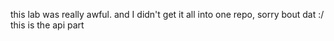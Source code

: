 this lab was really awful. and I didn't get it all into one repo, sorry bout dat :/ this is the api part